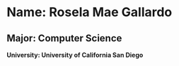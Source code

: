 # Name: Rosela Mae Gallardo
## Major: Computer Science
**University: University of California San Diego**

